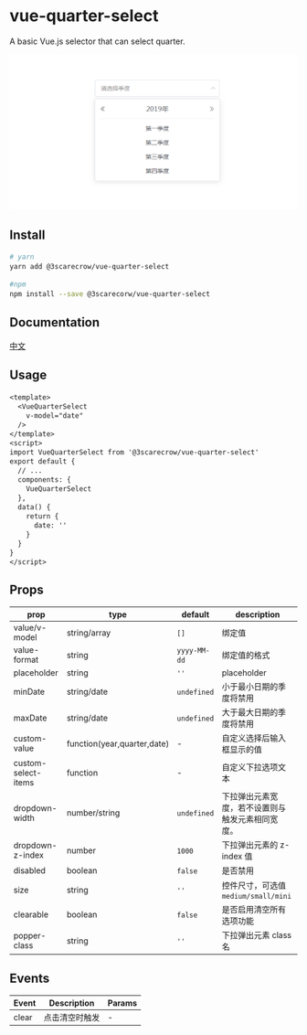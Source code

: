 # vue-quarter-select

A basic Vue.js selector that can select quarter.

![vue-quarter-select preview](preview.png)

## Install

```sh
# yarn
yarn add @3scarecrow/vue-quarter-select
```

```sh
#npm
npm install --save @3scarecorw/vue-quarter-select
```

## Documentation

[中文](https://3scarecorw.github.io/vue-quarter-select/)

## Usage

```vue
<template>
  <VueQuarterSelect
    v-model="date"
  />
</template>
<script>
import VueQuarterSelect from '@3scarecrow/vue-quarter-select'
export default {
  // ...
  components: {
    VueQuarterSelect
  },
  data() {
    return {
      date: ''
    }
  }
}
</script>
```

## Props

| prop | type | default | description |
| --- | --- | --- | --- |
| value/v-model | string/array | `[]` | 绑定值 |
| value-format | string | `yyyy-MM-dd` | 绑定值的格式 |
| placeholder | string | `''` | placeholder |
| minDate | string/date | `undefined` | 小于最小日期的季度将禁用 |
| maxDate | string/date | `undefined` | 大于最大日期的季度将禁用 |
| custom-value | function(year,quarter,date) | - | 自定义选择后输入框显示的值 |
| custom-select-items | function | - | 自定义下拉选项文本 |
| dropdown-width | number/string | `undefined` | 下拉弹出元素宽度，若不设置则与触发元素相同宽度。 |
| dropdown-z-index | number | `1000` | 下拉弹出元素的 z-index 值 |
| disabled | boolean | `false` | 是否禁用 |
| size | string | `''` | 控件尺寸，可选值 `medium/small/mini` |
| clearable | boolean | `false` | 是否启用清空所有选项功能 |
| popper-class | string | `''` | 下拉弹出元素 class 名 |

## Events

| Event | Description | Params |
| ----- | ----------- | ------ |
| clear | 点击清空时触发 | - |

